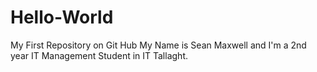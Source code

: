 # Hello-World
My First Repository on Git Hub
My Name is Sean Maxwell and I'm a 2nd year IT Management Student in IT Tallaght.

